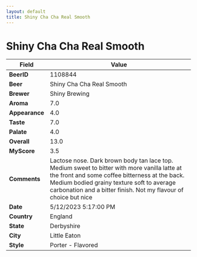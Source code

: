 ```yaml
---
layout: default
title: Shiny Cha Cha Real Smooth
---
```


# Shiny Cha Cha Real Smooth

| Field         | Value     |
|---------------|-----------|
| **BeerID** | 1108844 |
| **Beer** | Shiny Cha Cha Real Smooth |
| **Brewer** | Shiny Brewing |
| **Aroma** | 7.0 |
| **Appearance** | 4.0 |
| **Taste** | 7.0 |
| **Palate** | 4.0 |
| **Overall** | 13.0 |
| **MyScore** | 3.5 |
| **Comments** | Lactose nose. Dark brown body tan lace top. Medium sweet to bitter with more vanilla latte at the front and some coffee bitterness at the back. Medium bodied grainy texture soft to average carbonation and a bitter finish. Not my flavour of choice but nice |
| **Date** | 5/12/2023 5:17:00 PM |
| **Country** | England |
| **State** | Derbyshire |
| **City** | Little Eaton |
| **Style** | Porter - Flavored |
